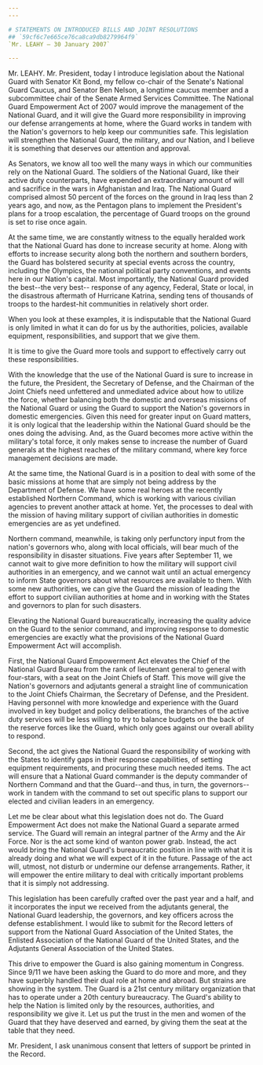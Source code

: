 ```yaml
---
---

# STATEMENTS ON INTRODUCED BILLS AND JOINT RESOLUTIONS
## `59cf6c7e665ce76ca8ca9db8279964f9`
`Mr. LEAHY — 30 January 2007`

---
```



Mr. LEAHY. Mr. President, today I introduce legislation about the 
National Guard with Senator Kit Bond, my fellow co-chair of the 
Senate's National Guard Caucus, and Senator Ben Nelson, a longtime 
caucus member and a subcommittee chair of the Senate Armed Services 
Committee. The National Guard Empowerment Act of 2007 would improve the 
management of the National Guard, and it will give the Guard more 
responsibility in improving our defense arrangements at home, where the 
Guard works in tandem with the Nation's governors to help keep our 
communities safe. This legislation will strengthen the National Guard, 
the military, and our Nation, and I believe it is something that 
deserves our attention and approval.

As Senators, we know all too well the many ways in which our 
communities rely on the National Guard. The soldiers of the National 
Guard, like their active duty counterparts, have expended an 
extraordinary amount of will and sacrifice in the wars in Afghanistan 
and Iraq. The National Guard comprised almost 50 percent of the forces 
on the ground in Iraq less than 2 years ago, and now, as the Pentagon 
plans to implement the President's plans for a troop escalation, the 
percentage of Guard troops on the ground is set to rise once again.

At the same time, we are constantly witness to the equally heralded 
work that the National Guard has done to increase security at home. 
Along with efforts to increase security along both the northern and 
southern borders, the Guard has bolstered security at special events 
across the country, including the Olympics, the national political 
party conventions, and events here in our Nation's capital. Most 
importantly, the National Guard provided the best--the very best--
response of any agency, Federal, State or local, in the disastrous 
aftermath of Hurricane Katrina, sending tens of thousands of troops to 
the hardest-hit communities in relatively short order.

When you look at these examples, it is indisputable that the National 
Guard is only limited in what it can do for us by the authorities, 
policies, available equipment, responsibilities, and support that we 
give them.

It is time to give the Guard more tools and support to effectively 
carry out these responsibilities.

With the knowledge that the use of the National Guard is sure to 
increase in the future, the President, the Secretary of Defense, and 
the Chairman of the Joint Chiefs need unfettered and unmediated advice 
about how to utilize the force, whether balancing both the domestic and 
overseas missions of the National Guard or using the Guard to support 
the Nation's governors in domestic emergencies. Given this need for 
greater input on Guard matters, it is only logical that the leadership 
within the National Guard should be the ones doing the advising. And, 
as the Guard becomes more active within the military's total force, it 
only makes sense to increase the number of Guard generals at the 
highest reaches of the military command, where key force management 
decisions are made.

At the same time, the National Guard is in a position to deal with 
some of the basic missions at home that are simply not being address by 
the Department of Defense. We have some real heroes at the recently 
established Northern Command, which is working with various civilian 
agencies to prevent another attack at home. Yet, the processes to deal 
with the mission of having military support of civilian authorities in 
domestic emergencies are as yet undefined.


Northern command, meanwhile, is taking only perfunctory input from 
the nation's governors who, along with local officials, will bear much 
of the responsibility in disaster situations. Five years after 
September 11, we cannot wait to give more definition to how the 
military will support civil authorities in an emergency, and we cannot 
wait until an actual emergency to inform State governors about what 
resources are available to them. With some new authorities, we can give 
the Guard the mission of leading the effort to support civilian 
authorities at home and in working with the States and governors to 
plan for such disasters.

Elevating the National Guard bureaucratically, increasing the quality 
advice on the Guard to the senior command, and improving response to 
domestic emergencies are exactly what the provisions of the National 
Guard Empowerment Act will accomplish.

First, the National Guard Empowerment Act elevates the Chief of the 
National Guard Bureau from the rank of lieutenant general to general 
with four-stars, with a seat on the Joint Chiefs of Staff. This move 
will give the Nation's governors and adjutants general a straight line 
of communication to the Joint Chiefs Chairman, the Secretary of 
Defense, and the President. Having personnel with more knowledge and 
experience with the Guard involved in key budget and policy 
deliberations, the branches of the active duty services will be less 
willing to try to balance budgets on the back of the reserve forces 
like the Guard, which only goes against our overall ability to respond.

Second, the act gives the National Guard the responsibility of 
working with the States to identify gaps in their response 
capabilities, of setting equipment requirements, and procuring these 
much needed items. The act will ensure that a National Guard commander 
is the deputy commander of Northern Command and that the Guard--and 
thus, in turn, the governors--work in tandem with the command to set 
out specific plans to support our elected and civilian leaders in an 
emergency.

Let me be clear about what this legislation does not do. The Guard 
Empowerment Act does not make the National Guard a separate armed 
service. The Guard will remain an integral partner of the Army and the 
Air Force. Nor is the act some kind of wanton power grab. Instead, the 
act would bring the National Guard's bureaucratic position in line with 
what it is already doing and what we will expect of it in the future. 
Passage of the act will, utmost, not disturb or undermine our defense 
arrangements. Rather, it will empower the entire military to deal with 
critically important problems that it is simply not addressing.

This legislation has been carefully crafted over the past year and a 
half, and it incorporates the input we received from the adjutants 
general, the National Guard leadership, the governors, and key officers 
across the defense establishment. I would like to submit for the Record 
letters of support from the National Guard Association of the United 
States, the Enlisted Association of the National Guard of the United 
States, and the Adjutants General Association of the United States.

This drive to empower the Guard is also gaining momentum in Congress. 
Since 9/11 we have been asking the Guard to do more and more, and they 
have superbly handled their dual role at home and abroad. But strains 
are showing in the system. The Guard is a 21st century military 
organization that has to operate under a 20th century bureaucracy. The 
Guard's ability to help the Nation is limited only by the resources, 
authorities, and responsibility we give it. Let us put the trust in the 
men and women of the Guard that they have deserved and earned, by 
giving them the seat at the table that they need.

Mr. President, I ask unanimous consent that letters of support be 
printed in the Record.